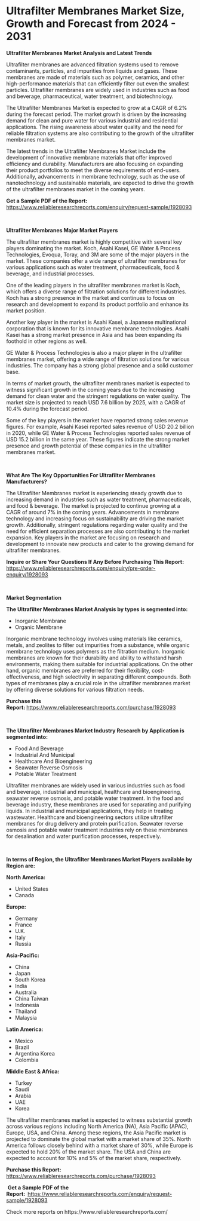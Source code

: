 <p><h1>Ultrafilter Membranes Market Size, Growth and Forecast from 2024 - 2031</h1></p><p><strong>Ultrafilter Membranes Market Analysis and Latest Trends</strong></p>
<p><p>Ultrafilter membranes are advanced filtration systems used to remove contaminants, particles, and impurities from liquids and gases. These membranes are made of materials such as polymer, ceramics, and other high-performance materials that can efficiently filter out even the smallest particles. Ultrafilter membranes are widely used in industries such as food and beverage, pharmaceutical, water treatment, and biotechnology.</p><p>The Ultrafilter Membranes Market is expected to grow at a CAGR of 6.2% during the forecast period. The market growth is driven by the increasing demand for clean and pure water for various industrial and residential applications. The rising awareness about water quality and the need for reliable filtration systems are also contributing to the growth of the ultrafilter membranes market.</p><p>The latest trends in the Ultrafilter Membranes Market include the development of innovative membrane materials that offer improved efficiency and durability. Manufacturers are also focusing on expanding their product portfolios to meet the diverse requirements of end-users. Additionally, advancements in membrane technology, such as the use of nanotechnology and sustainable materials, are expected to drive the growth of the ultrafilter membranes market in the coming years.</p></p>
<p><strong>Get a Sample PDF of the Report:&nbsp;</strong> <a href="https://www.reliableresearchreports.com/enquiry/request-sample/1928093">https://www.reliableresearchreports.com/enquiry/request-sample/1928093</a></p>
<p>&nbsp;</p>
<p><strong>Ultrafilter Membranes Major Market Players</strong></p>
<p><p>The ultrafilter membranes market is highly competitive with several key players dominating the market. Koch, Asahi Kasei, GE Water & Process Technologies, Evoqua, Toray, and 3M are some of the major players in the market. These companies offer a wide range of ultrafilter membranes for various applications such as water treatment, pharmaceuticals, food & beverage, and industrial processes.</p><p>One of the leading players in the ultrafilter membranes market is Koch, which offers a diverse range of filtration solutions for different industries. Koch has a strong presence in the market and continues to focus on research and development to expand its product portfolio and enhance its market position.</p><p>Another key player in the market is Asahi Kasei, a Japanese multinational corporation that is known for its innovative membrane technologies. Asahi Kasei has a strong market presence in Asia and has been expanding its foothold in other regions as well.</p><p>GE Water & Process Technologies is also a major player in the ultrafilter membranes market, offering a wide range of filtration solutions for various industries. The company has a strong global presence and a solid customer base.</p><p>In terms of market growth, the ultrafilter membranes market is expected to witness significant growth in the coming years due to the increasing demand for clean water and the stringent regulations on water quality. The market size is projected to reach USD 7.6 billion by 2025, with a CAGR of 10.4% during the forecast period.</p><p>Some of the key players in the market have reported strong sales revenue figures. For example, Asahi Kasei reported sales revenue of USD 20.2 billion in 2020, while GE Water & Process Technologies reported sales revenue of USD 15.2 billion in the same year. These figures indicate the strong market presence and growth potential of these companies in the ultrafilter membranes market.</p></p>
<p>&nbsp;</p>
<p><strong>What Are The Key Opportunities For Ultrafilter Membranes Manufacturers?</strong></p>
<p><p>The Ultrafilter Membranes market is experiencing steady growth due to increasing demand in industries such as water treatment, pharmaceuticals, and food & beverage. The market is projected to continue growing at a CAGR of around 7% in the coming years. Advancements in membrane technology and increasing focus on sustainability are driving the market growth. Additionally, stringent regulations regarding water quality and the need for efficient separation processes are also contributing to the market expansion. Key players in the market are focusing on research and development to innovate new products and cater to the growing demand for ultrafilter membranes.</p></p>
<p><strong>Inquire or Share Your Questions If Any Before Purchasing This Report:</strong> <a href="https://www.reliableresearchreports.com/enquiry/pre-order-enquiry/1928093">https://www.reliableresearchreports.com/enquiry/pre-order-enquiry/1928093</a></p>
<p>&nbsp;</p>
<p><strong>Market Segmentation</strong></p>
<p><strong>The Ultrafilter Membranes Market Analysis by types is segmented into:</strong></p>
<p><ul><li>Inorganic Membrane</li><li>Organic Membrane</li></ul></p>
<p><p>Inorganic membrane technology involves using materials like ceramics, metals, and zeolites to filter out impurities from a substance, while organic membrane technology uses polymers as the filtration medium. Inorganic membranes are known for their durability and ability to withstand harsh environments, making them suitable for industrial applications. On the other hand, organic membranes are preferred for their flexibility, cost-effectiveness, and high selectivity in separating different compounds. Both types of membranes play a crucial role in the ultrafilter membranes market by offering diverse solutions for various filtration needs.</p></p>
<p><strong>Purchase this Report:&nbsp;</strong><a href="https://www.reliableresearchreports.com/purchase/1928093">https://www.reliableresearchreports.com/purchase/1928093</a></p>
<p>&nbsp;</p>
<p><strong>The Ultrafilter Membranes Market Industry Research by Application is segmented into:</strong></p>
<p><ul><li>Food And Beverage</li><li>Industrial And Municipal</li><li>Healthcare And Bioengineering</li><li>Seawater Reverse Osmosis</li><li>Potable Water Treatment</li></ul></p>
<p><p>Ultrafilter membranes are widely used in various industries such as food and beverage, industrial and municipal, healthcare and bioengineering, seawater reverse osmosis, and potable water treatment. In the food and beverage industry, these membranes are used for separating and purifying liquids. In industrial and municipal applications, they help in treating wastewater. Healthcare and bioengineering sectors utilize ultrafilter membranes for drug delivery and protein purification. Seawater reverse osmosis and potable water treatment industries rely on these membranes for desalination and water purification processes, respectively.</p></p>
<p>&nbsp;</p>
<p><strong>In terms of Region, the Ultrafilter Membranes Market Players available by Region are:</strong></p>
<p>
    <p> <strong> North America: </strong>
        <ul>
            <li>United States</li>
            <li>Canada</li>
        </ul>
        </p> 
    <p> <strong> Europe: </strong>
        <ul>
            <li>Germany</li>
            <li>France</li>
            <li>U.K.</li>
            <li>Italy</li>
            <li>Russia</li>
        </ul>
        </p> 
    <p> <strong> Asia-Pacific: </strong>
        <ul>
            <li>China</li>
            <li>Japan</li>
            <li>South Korea</li>
            <li>India</li>
            <li>Australia</li>
            <li>China Taiwan</li>
            <li>Indonesia</li>
            <li>Thailand</li>
            <li>Malaysia</li>
        </ul>
        </p> 
    <p> <strong> Latin America: </strong>
        <ul>
            <li>Mexico</li>
            <li>Brazil</li>
            <li>Argentina Korea</li>
            <li>Colombia</li>
        </ul>
        </p> 
    <p> <strong> Middle East & Africa: </strong>
        <ul>
            <li>Turkey</li>
            <li>Saudi</li>
            <li>Arabia</li>
            <li>UAE</li>
            <li>Korea</li>
        </ul>
    </p>
    </p>
<p><p>The ultrafilter membranes market is expected to witness substantial growth across various regions including North America (NA), Asia Pacific (APAC), Europe, USA, and China. Among these regions, the Asia Pacific market is projected to dominate the global market with a market share of 35%. North America follows closely behind with a market share of 30%, while Europe is expected to hold 20% of the market share. The USA and China are expected to account for 10% and 5% of the market share, respectively.</p></p>
<p><strong>Purchase this Report: </strong><a href="https://www.reliableresearchreports.com/purchase/1928093">https://www.reliableresearchreports.com/purchase/1928093</a></p>
<p>&nbsp;<strong>Get a Sample PDF of the Report:&nbsp;&nbsp;</strong><a href="https://www.reliableresearchreports.com/enquiry/request-sample/1928093">https://www.reliableresearchreports.com/enquiry/request-sample/1928093</a></p>
<p><strong></strong></p>
<p>Check more reports on https://www.reliableresearchreports.com/</p>